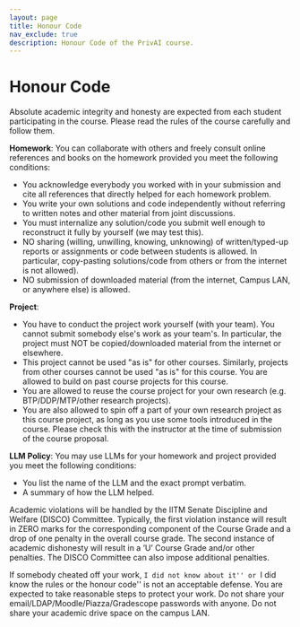 ```yaml
---
layout: page
title: Honour Code
nav_exclude: true
description: Honour Code of the PrivAI course.
---
```


# Honour Code

Absolute academic integrity and honesty are expected from each student participating in the course. Please read the rules of the course carefully and follow them.

**Homework**:
You can collaborate with others and freely consult online references and books on the homework provided you meet the following conditions: 
- You acknowledge everybody you worked with in your submission and cite all references that directly helped for each homework problem.
- You write your own solutions and code independently without referring to written notes and other material from joint discussions.
- You must internalize any solution/code you submit well enough to reconstruct it fully by yourself (we may test this).
- NO sharing (willing, unwilling, knowing, unknowing) of written/typed-up reports or assignments or code between students is allowed. In particular, copy-pasting solutions/code from others or from the internet is not allowed). 
- NO submission of downloaded material (from the internet, Campus LAN, or anywhere else) is allowed.

**Project**:
- You have to conduct the project work yourself (with your team). You cannot submit somebody else's work as your team's. In particular, the project must NOT be copied/downloaded material from the internet or elsewhere.
- This project cannot be used "as is" for other courses. Similarly, projects from other courses cannot be used "as is" for this course. You are allowed to build on past course projects for this course.
- You are allowed to reuse the course project for your own research (e.g. BTP/DDP/MTP/other research projects).
- You are also allowed to spin off a part of your own research project as this course project, as long as you use some tools introduced in the course. Please check this with the instructor at the time of submission of the course proposal.

**LLM Policy**:
You may use LLMs for your homework and project provided you meet the following conditions: 
- You list the name of the LLM and the exact prompt verbatim. 
- A summary of how the LLM helped.


Academic violations will be handled by the IITM Senate Discipline and Welfare (DISCO) Committee. 
Typically, the first violation instance will result in ZERO marks for the corresponding component of the Course Grade and a drop of one penalty in the overall course grade. 
The second instance of academic dishonesty will result in a ’U’ Course Grade and/or other penalties. The DISCO Committee can also impose additional penalties.

If somebody cheated off your work, ``I did not know about it'' or ``I did know the rules or the honour code'' is not an acceptable defense.
You are expected to take reasonable steps to protect your work. Do not share your email/LDAP/Moodle/Piazza/Gradescope passwords with anyone. Do not share your academic drive space on the campus LAN.

